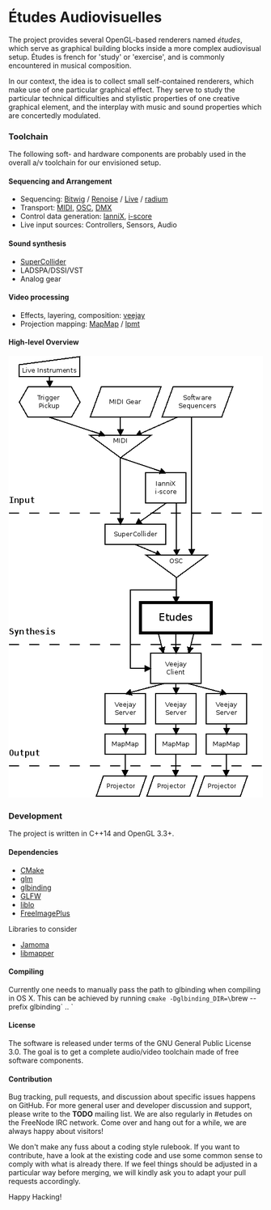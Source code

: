 # Études Audiovisuelles

The project provides several OpenGL-based renderers named *études*,
which serve as graphical building blocks inside a more complex
audiovisual setup. Études is french for 'study' or 'exercise', and is
commonly encountered in musical composition.

In our context, the idea is to
collect small self-contained renderers, which make use of one
particular graphical effect. They serve to study the particular
technical difficulties and stylistic properties of one creative
graphical element, and the interplay with music and sound properties
which are concertedly modulated.

### Toolchain

The following soft- and hardware components are probably used in the
overall a/v toolchain for our envisioned setup.

#### Sequencing and Arrangement

- Sequencing: [Bitwig](http://www.bitwig.com/en/bitwig-studio.html) / [Renoise](http://www.renoise.com/) / [Live](https://www.ableton.com/en/live/) / [radium](http://users.notam02.no/~kjetism/radium/index.php)
- Transport: [MIDI](http://www.midi.org/techspecs/index.php), [OSC](http://opensoundcontrol.org/), [DMX](https://en.wikipedia.org/wiki/DMX512)
- Control data generation: [IanniX](http://www.iannix.org/en/), [i-score](http://i-score.org/)
- Live input sources: Controllers, Sensors, Audio
 
#### Sound synthesis

- [SuperCollider](https://supercollider.github.io/)
- LADSPA/DSSI/VST
- Analog gear

#### Video processing

- Effects, layering, composition: [veejay](http://veejayhq.net/)
- Projection mapping: [MapMap](http://www.mapmap.info/tiki-index.php) / [lpmt](http://hv-a.com/lpmt/)

#### High-level Overview

![Etudes architectural overview](https://raw.githubusercontent.com/saunaklub/etudes/master/doc/diagrams/workflow.png)

### Development

The project is written in C++14 and OpenGL 3.3+.

#### Dependencies

- [CMake](https://cmake.org/)
- [glm](http://glm.g-truc.net/)
- [glbinding](https://github.com/cginternals/glbinding/)
- [GLFW](http://www.glfw.org/)
- [liblo](http://liblo.sourceforge.net/)
- [FreeImagePlus](http://freeimage.sourceforge.net/)

Libraries to consider

- [Jamoma](http://jamoma.org/)
- [libmapper](http://libmapper.github.io/)

#### Compiling
Currently one needs to manually pass the path to glbinding when
compiling in OS X. This can be achieved by running
`cmake -Dglbinding_DIR=\`brew --prefix glbinding\` .. `

#### License

The software is released under terms of the GNU General Public License
3.0. The goal is to get a complete audio/video toolchain made of free
software components.

#### Contribution

Bug tracking, pull requests, and discussion about specific issues
happens on GitHub. For more general user and developer discussion and
support, please write to the **TODO** mailing list. We are also
regularly in #etudes on the FreeNode IRC network. Come over and hang
out for a while, we are always happy about visitors!

We don't make any fuss about a coding style rulebook. If you want to
contribute, have a look at the existing code and use some common sense
to comply with what is already there. If we feel things should be
adjusted in a particular way before merging, we will kindly ask you to
adapt your pull requests accordingly.

Happy Hacking!
